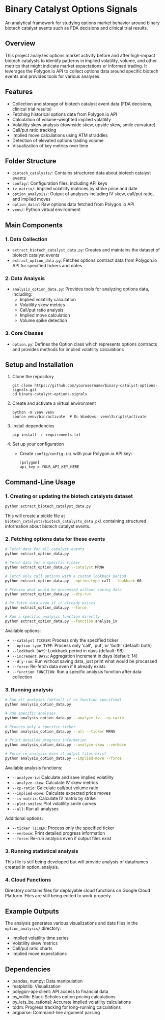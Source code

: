 # Binary Catalyst Options Signals

An analytical framework for studying options market behavior around binary biotech catalyst events such as FDA decisions and clinical trial results.

## Overview

This project analyzes options market activity before and after high-impact biotech catalysts to identify patterns in implied volatility, volume, and other metrics that might indicate market expectations or informed trading. It leverages the Polygon.io API to collect options data around specific biotech events and provides tools for various analyses.

## Features

- Collection and storage of biotech catalyst event data (FDA decisions, clinical trial results)
- Fetching historical options data from Polygon.io API
- Calculation of volume-weighted implied volatility
- Volatility skew analysis (downside skew, upside skew, smile curvature)
- Call/put ratio tracking
- Implied move calculations using ATM straddles
- Detection of elevated options trading volume
- Visualization of key metrics over time

## Folder Structure

- `biotech_catalysts/`: Contains structured data about biotech catalyst events
- `config/`: Configuration files, including API keys
- `iv_matrix/`: Implied volatility matrices by strike price and date
- `option_analysis/`: Output of analyses including IV skew, call/put ratio, and implied moves
- `option_data/`: Raw options data fetched from Polygon.io API
- `venv/`: Python virtual environment

## Main Components

### 1. Data Collection

- `extract_biotech_catalyst_data.py`: Creates and maintains the dataset of biotech catalyst events
- `extract_option_data.py`: Fetches options contract data from Polygon.io API for specified tickers and dates

### 2. Data Analysis

- `analysis_option_data.py`: Provides tools for analyzing options data, including:
  - Implied volatility calculation
  - Volatility skew metrics
  - Call/put ratio analysis
  - Implied move calculation
  - Volume spike detection

### 3. Core Classes

- `option.py`: Defines the Option class which represents options contracts and provides methods for implied volatility calculations

## Setup and Installation

1. Clone the repository
   ```
   git clone https://github.com/yourusername/binary-catalyst-options-signals.git
   cd binary-catalyst-options-signals
   ```

2. Create and activate a virtual environment
   ```
   python -m venv venv
   source venv/bin/activate  # On Windows: venv\Scripts\activate
   ```

3. Install dependencies
   ```
   pip install -r requirements.txt
   ```

4. Set up your configuration
   - Create `config/config.ini` with your Polygon.io API key:
     ```
     [polygon]
     api_key = YOUR_API_KEY_HERE
     ```

## Command-Line Usage

### 1. Creating or updating the biotech catalysts dataset

```bash
python extract_biotech_catalyst_data.py
```

This will create a pickle file at `biotech_catalysts/biotech_catalysts_data.pkl` containing structured information about biotech catalyst events.

### 2. Fetching options data for these events

```bash
# Fetch data for all catalyst events
python extract_option_data.py

# Fetch data for a specific ticker
python extract_option_data.py --catalyst MRNA

# Fetch only call options with a custom lookback period
python extract_option_data.py --option-type call --lookback 60

# Preview what would be processed without saving data
python extract_option_data.py --dry-run

# Re-fetch data even if it already exists
python extract_option_data.py --force

# Run a specific analysis function directly
python extract_option_data.py --function analyze_iv
```

Available options:
- `--catalyst TICKER`: Process only the specified ticker
- `--option-type TYPE`: Process only 'call', 'put', or 'both' (default: both)
- `--lookback DAYS`: Lookback period in days (default: 98)
- `--increment DAYS`: Aggregation increment in days (default: 14)
- `--dry-run`: Run without saving data, just print what would be processed
- `--force`: Re-fetch data even if it already exists
- `--function FUNCTION`: Run a specific analysis function after data collection

### 3. Running analysis

```bash
# Run all analyses (default if no function specified)
python analysis_option_data.py

# Run specific analyses
python analysis_option_data.py --analyze-iv --cp-ratio

# Process only a specific ticker
python analysis_option_data.py --all --ticker MRNA

# Print detailed progress information
python analysis_option_data.py --analyze-skew --verbose

# Force re-analysis even if output files exist
python analysis_option_data.py --implied-move --force
```

Available analysis functions:
- `--analyze-iv`: Calculate and save implied volatility
- `--analyze-skew`: Calculate IV skew metrics
- `--cp-ratio`: Calculate call/put volume ratio
- `--implied-move`: Calculate expected price moves
- `--iv-matrix`: Calculate IV matrix by strike
- `--plot-smiles`: Plot volatility smile curves
- `--all`: Run all analyses

Additional options:
- `--ticker TICKER`: Process only the specified ticker
- `--verbose`: Print detailed progress information
- `--force`: Re-run analysis even if output files exist


### 3. Running statistical analysis

This file is still being developed but will provide analysis of dataframes created in option_analysis.

### 4. Cloud Functions

Directory contains files for deployable cloud functions on Google Cloud Platform. Files are still being edited to work properly.

## Example Outputs

The analysis generates various visualizations and data files in the `option_analysis/` directory:

- Implied volatility time series
- Volatility skew metrics
- Call/put ratio charts
- Implied move expectations

## Dependencies

- pandas, numpy: Data manipulation
- matplotlib: Visualization
- polygon-api-client: API access to financial data
- py_vollib: Black-Scholes option pricing calculations
- py_lets_be_rational: Accurate implied volatility calculations
- tqdm: Progress tracking for long-running calculations
- argparse: Command-line argument parsing
